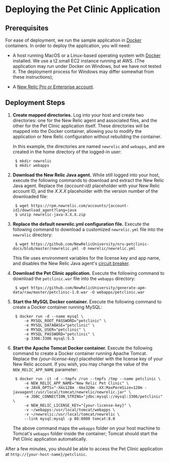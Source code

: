 Deploying the Pet Clinic Application
====================================

Prerequisites
-------------
For ease of deployment, we run the sample application in [Docker](https://www.docker.com/) containers. In order to deploy the application, you will need: 

* A host running MacOS or a Linux-based operating system with [Docker](https://www.docker.com/community-edition) installed. We use a t2.small EC2 instance running at AWS. (The application may run under Docker on Windows, but we have not tested it. The deployment process for Windows may differ somewhat from these instructions);

* A [New Relic Pro or Enterprise account](https://docs.newrelic.com/docs/accounts/install-new-relic/account-setup/create-your-new-relic-account). 

Deployment Steps
----------------
1. **Create mapped directories.** Log into your host and create two directories: one for the New Relic agent and associated files, and the other for the Pet Clinic application itself. These directories will be mapped into the Docker container, allowing you to modify the application or New Relic configuration without rebuilding the container.

    In this example, the directories are named `newrelic` and `webapps`, and are created in the home directory of the logged-in user:

        $ mkdir newrelic
        $ mkdir webapps

2. **Download the New Relic Java agent.** While still logged into your host, execute the following commands to download and extract the New Relic Java agent. Replace the _{account-id}_ placeholder with your New Relic account ID, and the _X.X.X_ placeholder with the version number of the downloaded file:
    
        $ wget https://rpm.newrelic.com/accounts/{account-id}/download_agent?lang=java
        $ unzip newrelic-java-X.X.X.zip

 
3. **Replace the default newrelic.yml configuration file.** Execute the following command to download a customized `newrelic.yml` file into the `newrelic` directory:

        $ wget https://github.com/NewRelicUniversity/nru-petclinic-docs/blob/master/newrelic.yml -O newrelic/newrelic.yml

    This file uses environment variables for the license key and app name, and disables the New Relic Java agent's [circuit breaker](https://docs.newrelic.com/docs/agents/java-agent/custom-instrumentation/circuit-breaker-java-custom-instrumentation). 
 
4. **Download the Pet Clinic application.** Execute the following command to download the `petclinic.war` file into the `webapps` directory:

        $ wget https://github.com/NewRelicUniversity/generate-apm-data/raw/master/petclinic-1.0.war -O webapps/petclinic.war

5. **Start the MySQL Docker container.** Execute the following command to create a Docker container running MySQL: 

        $ docker run -d --name mysql \ 
            -e MYSQL_ROOT_PASSWORD="petclinic" \ 
            -e MYSQL_DATABASE="petclinic" \ 
            -e MYSQL_USER="petclinic" \ 
            -e MYSQL_PASSWORD="petclinic" \ 
            -p 3306:3306 mysql:5.5
 
6. **Start the Apache Tomcat Docker container.** Execute the following command to create a Docker container running Apache Tomcat. Replace the _{your-license-key}_ placeholder with the license key of your New Relic account. If you wish, you may change the value of the `NEW_RELIC_APP_NAME` parameter: 

        $ docker run -it -d --tmpfs /run --tmpfs /tmp --name petclinic \ 
            -e NEW_RELIC_APP_NAME="New Relic Pet Clinic" \ 
            -e JAVA_OPTS="-Xms128m -Xmx320m -XX:MaxPermSize=128m -javaagent:/usr/local/tomcat/newrelic/newrelic.jar" \ 
            -e JDBC_CONNECTION_STRING="jdbc:mysql://mysql:3306/petclinic" \ 
            -e NEW_RELIC_LICENSE_KEY="{your-license-key}" \ 
            -v ~/webapps:/usr/local/tomcat/webapps \
            -v ~/newrelic:/usr/local/tomcat/newrelic \ 
            --link mysql:mysql -p 80:8080 tomcat:8.0
 
    The above command maps the `webapps` folder on your host machine to Tomcat's `webapps` folder inside the container; Tomcat should start the Pet Clinic application automatically.
 
After a few minutes, you should be able to access the Pet Clinic application at 
<nobr>`http://{your-host-name}/petclinic`</nobr>. 